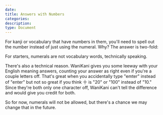 ```yaml
---
date:
title: Answers with Numbers
categories:
description:
type: Document
---
```

For kanji or vocabulary that have numbers in them, you'll need to spell out the number instead of just using the numeral. Why? The answer is two-fold:

For starters, numerals are not vocabulary words, technically speaking.

There's also a technical reason. WaniKani gives you some leeway with your English meaning answers, counting your answer as right even if you're a couple letters off. That's great when you accidentally type "emter" instead of "enter" but not so great if you think 十 is "20" or "100" instead of "10." Since they're both only one character off, WaniKani can't tell the difference and would give you credit for both.

So for now, numerals will not be allowed, but there's a chance we may change that in the future.
